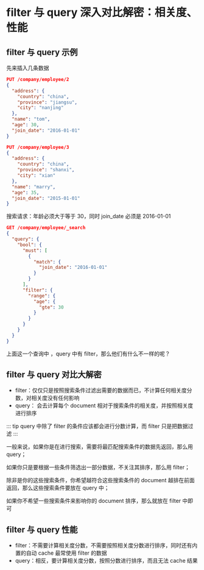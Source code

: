 # filter 与 query 深入对比解密：相关度、性能

## filter 与 query 示例

先来插入几条数据

```json
PUT /company/employee/2
{
  "address": {
    "country": "china",
    "province": "jiangsu",
    "city": "nanjing"
  },
  "name": "tom",
  "age": 30,
  "join_date": "2016-01-01"
}

PUT /company/employee/3
{
  "address": {
    "country": "china",
    "province": "shanxi",
    "city": "xian"
  },
  "name": "marry",
  "age": 35,
  "join_date": "2015-01-01"
}
```

搜索请求：年龄必须大于等于 30，同时 join_date 必须是 2016-01-01

```json
GET /company/employee/_search
{
  "query": {
    "bool": {
      "must": [
        {
          "match": {
            "join_date": "2016-01-01"
          }
        }
      ],
      "filter": {
        "range": {
          "age": {
            "gte": 30
          }
        }
      }
    }
  }
}
```

上面这一个查询中 ，query 中有 filter，那么他们有什么不一样的呢？

## filter 与 query 对比大解密

- filter：仅仅只是按照搜索条件过滤出需要的数据而已，不计算任何相关度分数，对相关度没有任何影响
- query： 会去计算每个 document 相对于搜索条件的相关度，并按照相关度进行排序

::: tip
query 中除了 filter 的条件应该都会进行分数计算，而 filter 只是把数据过滤
:::

一般来说，如果你是在进行搜索，需要将最匹配搜索条件的数据先返回，那么用 query；

如果你只是要根据一些条件筛选出一部分数据，不关注其排序，那么用 filter；

除非是你的这些搜索条件，你希望越符合这些搜索条件的 document 越排在前面返回，那么这些搜索条件要放在 query 中；

如果你不希望一些搜索条件来影响你的 document 排序，那么就放在 filter 中即可

## filter 与 query 性能

- filter：不需要计算相关度分数，不需要按照相关度分数进行排序，同时还有内置的自动 cache 最常使用 filter 的数据
- query：相反，要计算相关度分数，按照分数进行排序，而且无法 cache 结果
